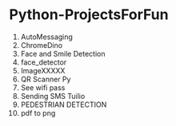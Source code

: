 # Python-ProjectsForFun
 
1. AutoMessaging
2. ChromeDino
3. Face and Smile Detection
4. face_detector
5. ImageXXXXX
6. QR Scanner Py
7. See wifi pass
8. Sending  SMS Tuilio
9. PEDESTRIAN DETECTION
10. pdf to png

